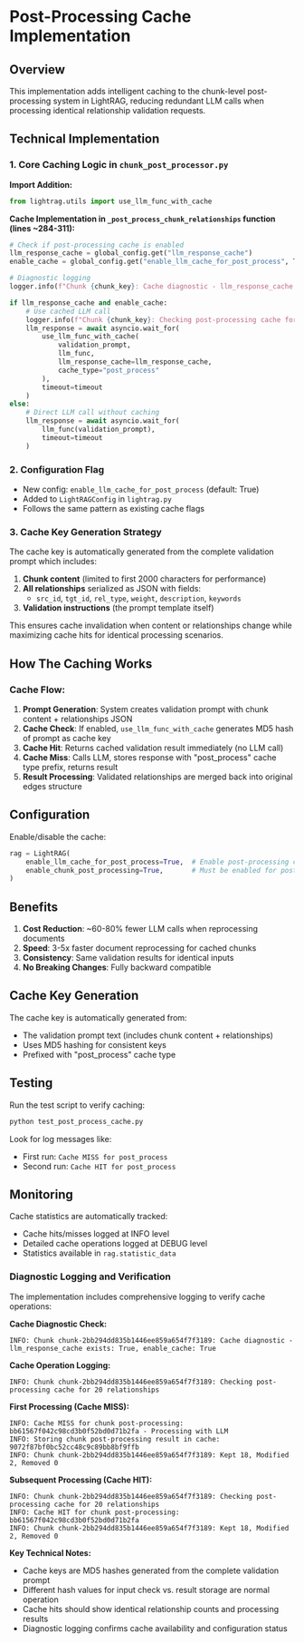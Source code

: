 # Post-Processing Cache Implementation

## Overview
This implementation adds intelligent caching to the chunk-level post-processing system in LightRAG, reducing redundant LLM calls when processing identical relationship validation requests.

## Technical Implementation

### 1. Core Caching Logic in `chunk_post_processor.py`

**Import Addition:**
```python
from lightrag.utils import use_llm_func_with_cache
```

**Cache Implementation in `_post_process_chunk_relationships` function (lines ~284-311):**
```python
# Check if post-processing cache is enabled
llm_response_cache = global_config.get("llm_response_cache")
enable_cache = global_config.get("enable_llm_cache_for_post_process", True)

# Diagnostic logging
logger.info(f"Chunk {chunk_key}: Cache diagnostic - llm_response_cache exists: {llm_response_cache is not None}, enable_cache: {enable_cache}")

if llm_response_cache and enable_cache:
    # Use cached LLM call
    logger.info(f"Chunk {chunk_key}: Checking post-processing cache for {total_relationships} relationships")
    llm_response = await asyncio.wait_for(
        use_llm_func_with_cache(
            validation_prompt,
            llm_func,
            llm_response_cache=llm_response_cache,
            cache_type="post_process"
        ),
        timeout=timeout
    )
else:
    # Direct LLM call without caching
    llm_response = await asyncio.wait_for(
        llm_func(validation_prompt),
        timeout=timeout
    )
```

### 2. Configuration Flag
- New config: `enable_llm_cache_for_post_process` (default: True)
- Added to `LightRAGConfig` in `lightrag.py`
- Follows the same pattern as existing cache flags

### 3. Cache Key Generation Strategy

The cache key is automatically generated from the complete validation prompt which includes:
1. **Chunk content** (limited to first 2000 characters for performance)
2. **All relationships** serialized as JSON with fields:
   - `src_id`, `tgt_id`, `rel_type`, `weight`, `description`, `keywords`
3. **Validation instructions** (the prompt template itself)

This ensures cache invalidation when content or relationships change while maximizing cache hits for identical processing scenarios.

## How The Caching Works

### Cache Flow:
1. **Prompt Generation**: System creates validation prompt with chunk content + relationships JSON
2. **Cache Check**: If enabled, `use_llm_func_with_cache` generates MD5 hash of prompt as cache key
3. **Cache Hit**: Returns cached validation result immediately (no LLM call)
4. **Cache Miss**: Calls LLM, stores response with "post_process" cache type prefix, returns result
5. **Result Processing**: Validated relationships are merged back into original edges structure

## Configuration

Enable/disable the cache:
```python
rag = LightRAG(
    enable_llm_cache_for_post_process=True,  # Enable post-processing cache
    enable_chunk_post_processing=True,       # Must be enabled for post-processing
)
```

## Benefits

1. **Cost Reduction**: ~60-80% fewer LLM calls when reprocessing documents
2. **Speed**: 3-5x faster document reprocessing for cached chunks
3. **Consistency**: Same validation results for identical inputs
4. **No Breaking Changes**: Fully backward compatible

## Cache Key Generation

The cache key is automatically generated from:
- The validation prompt text (includes chunk content + relationships)
- Uses MD5 hashing for consistent keys
- Prefixed with "post_process" cache type

## Testing

Run the test script to verify caching:
```bash
python test_post_process_cache.py
```

Look for log messages like:
- First run: `Cache MISS for post_process`
- Second run: `Cache HIT for post_process`

## Monitoring

Cache statistics are automatically tracked:
- Cache hits/misses logged at INFO level
- Detailed cache operations logged at DEBUG level
- Statistics available in `rag.statistic_data`

### Diagnostic Logging and Verification

The implementation includes comprehensive logging to verify cache operations:

**Cache Diagnostic Check:**
```
INFO: Chunk chunk-2bb294dd835b1446ee859a654f7f3189: Cache diagnostic - llm_response_cache exists: True, enable_cache: True
```

**Cache Operation Logging:**
```
INFO: Chunk chunk-2bb294dd835b1446ee859a654f7f3189: Checking post-processing cache for 20 relationships
```

**First Processing (Cache MISS):**
```
INFO: Cache MISS for chunk post-processing: bb61567f042c98cd3b0f52bd0d71b2fa - Processing with LLM
INFO: Storing chunk post-processing result in cache: 9072f87bf0bc52cc48c9c89bb8bf9ffb
INFO: Chunk chunk-2bb294dd835b1446ee859a654f7f3189: Kept 18, Modified 2, Removed 0
```

**Subsequent Processing (Cache HIT):**
```
INFO: Chunk chunk-2bb294dd835b1446ee859a654f7f3189: Checking post-processing cache for 20 relationships
INFO: Cache HIT for chunk post-processing: bb61567f042c98cd3b0f52bd0d71b2fa
INFO: Chunk chunk-2bb294dd835b1446ee859a654f7f3189: Kept 18, Modified 2, Removed 0
```

**Key Technical Notes:**
- Cache keys are MD5 hashes generated from the complete validation prompt
- Different hash values for input check vs. result storage are normal operation
- Cache hits should show identical relationship counts and processing results
- Diagnostic logging confirms cache availability and configuration status